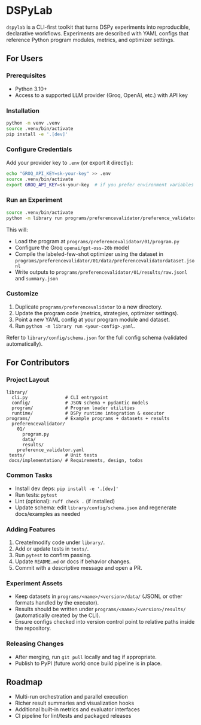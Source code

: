 # DSPyLab

`dspylab` is a CLI-first toolkit that turns DSPy experiments into reproducible, declarative workflows. Experiments are described with YAML configs that reference Python program modules, metrics, and optimizer settings.

## For Users

### Prerequisites
- Python 3.10+
- Access to a supported LLM provider (Groq, OpenAI, etc.) with API key

### Installation
```bash
python -m venv .venv
source .venv/bin/activate
pip install -e '.[dev]'
```

### Configure Credentials
Add your provider key to `.env` (or export it directly):
```bash
echo "GROQ_API_KEY=sk-your-key" >> .env
source .venv/bin/activate
export GROQ_API_KEY=sk-your-key  # if you prefer environment variables
```

### Run an Experiment
```bash
source .venv/bin/activate
python -m library run programs/preferencevalidator/preference_validator.yaml
```
This will:
- Load the program at `programs/preferencevalidator/01/program.py`
- Configure the Groq `openai/gpt-oss-20b` model
- Compile the labeled-few-shot optimizer using the dataset in `programs/preferencevalidator/01/data/preferencevalidatordataset.jsonl`
- Write outputs to `programs/preferencevalidator/01/results/raw.jsonl` and `summary.json`

### Customize
1. Duplicate `programs/preferencevalidator` to a new directory.
2. Update the program code (metrics, strategies, optimizer settings).
3. Point a new YAML config at your program module and dataset.
4. Run `python -m library run <your-config>.yaml`.

Refer to `library/config/schema.json` for the full config schema (validated automatically).

## For Contributors

### Project Layout
```text
library/
  cli.py              # CLI entrypoint
  config/             # JSON schema + pydantic models
  program/            # Program loader utilities
  runtime/            # DSPy runtime integration & executor
programs/             # Example programs + datasets + results
  preferencevalidator/
    01/
      program.py
      data/
      results/
    preference_validator.yaml
 tests/               # Unit tests
 docs/implementation/ # Requirements, design, todos
```

### Common Tasks
- Install dev deps: `pip install -e '.[dev]'`
- Run tests: `pytest`
- Lint (optional): `ruff check .` (if installed)
- Update schema: edit `library/config/schema.json` and regenerate docs/examples as needed

### Adding Features
1. Create/modify code under `library/`.
2. Add or update tests in `tests/`.
3. Run `pytest` to confirm passing.
4. Update `README.md` or docs if behavior changes.
5. Commit with a descriptive message and open a PR.

### Experiment Assets
- Keep datasets in `programs/<name>/<version>/data/` (JSONL or other formats handled by the executor).
- Results should be written under `programs/<name>/<version>/results/` (automatically created by the CLI).
- Ensure configs checked into version control point to relative paths inside the repository.

### Releasing Changes
- After merging, run `git pull` locally and tag if appropriate.
- Publish to PyPI (future work) once build pipeline is in place.

## Roadmap
- Multi-run orchestration and parallel execution
- Richer result summaries and visualization hooks
- Additional built-in metrics and evaluator interfaces
- CI pipeline for lint/tests and packaged releases


